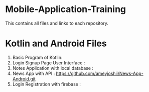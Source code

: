 # Mobile-Application-Training
This contains all files and links to each repository.

# Kotlin and Android Files
1. Basic Program of Kotlin: 
2. Login Signup Page User Interface : 
3. Notes Application with local database : 
4. News App with API : https://github.com/ameyjoshii/News-App-Android.git
4. Login Registration with firebase : 
